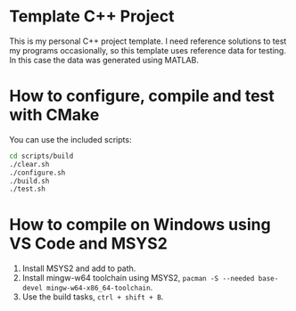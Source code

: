 # Template C++ Project
This is my personal C++ project template. I need reference solutions to test my programs occasionally, so this template uses reference data for testing. In this case the data was generated using MATLAB.

# How to configure, compile and test with CMake
You can use the included scripts:
```bash
cd scripts/build
./clear.sh
./configure.sh
./build.sh
./test.sh
```

# How to compile on Windows using VS Code and MSYS2
1. Install MSYS2 and add to path.
2. Install mingw-w64 toolchain using MSYS2, ```pacman -S --needed base-devel mingw-w64-x86_64-toolchain```.
3. Use the build tasks, ```ctrl + shift + B```.
